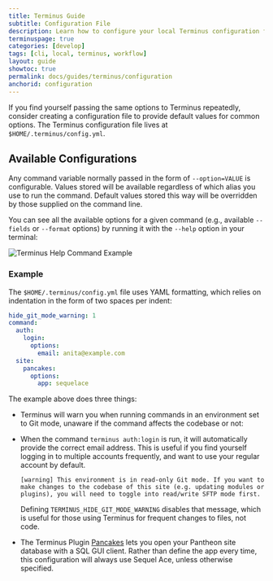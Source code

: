 ```yaml
---
title: Terminus Guide
subtitle: Configuration File
description: Learn how to configure your local Terminus configuration file.
terminuspage: true
categories: [develop]
tags: [cli, local, terminus, workflow]
layout: guide
showtoc: true
permalink: docs/guides/terminus/configuration
anchorid: configuration
---
```


If you find yourself passing the same options to Terminus repeatedly, consider creating a configuration file to provide default values for common options. The Terminus configuration file lives at `$HOME/.terminus/config.yml`.

## Available Configurations

Any command variable normally passed in the form of `--option=VALUE` is configurable. Values stored will be available regardless of which alias you use to run the command. Default values stored this way will be overridden by those supplied on the command line.

You can see all the available options for a given command (e.g., available `--fields` or `--format` options) by running it with the `--help` option in your terminal:

![Terminus Help Command Example](../../../images/terminus-help-example.png)

### Example

The `$HOME/.terminus/config.yml` file uses YAML formatting, which relies on indentation in the form of two spaces per indent:

```yml:title=config.yml
hide_git_mode_warning: 1
command:
  auth:
    login:
      options:
        email: anita@example.com
  site:
    pancakes:
      options:
        app: sequelace
```

The example above does three things:

- Terminus will warn you when running commands in an environment set to Git mode, unaware if the command affects the codebase or not:

- When the command `terminus auth:login` is run, it will automatically provide the correct email address. This is useful if you find yourself logging in to multiple accounts frequently, and want to use your regular account by default.

  ```none
  [warning] This environment is in read-only Git mode. If you want to make changes to the codebase of this site (e.g. updating modules or plugins), you will need to toggle into read/write SFTP mode first.
  ```

  Defining `TERMINUS_HIDE_GIT_MODE_WARNING` disables that message, which is useful for those using Terminus for frequent changes to files, not code. <Popover content="See <a href='/pantheon-workflow'>Use the Pantheon WebOps Workflow</a> for more information on Code versus Content."/>

- The Terminus Plugin [Pancakes](https://github.com/terminus-plugin-project/terminus-pancakes-plugin) lets you open your Pantheon site database with a SQL GUI client. Rather than define the app every time, this configuration will always use Sequel Ace, unless otherwise specified.
